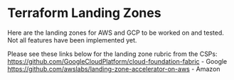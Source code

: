 # Terraform Landing Zones

Here are the landing zones for AWS and GCP to be worked on and tested. Not all features have been implemented yet.

Please see these links below for the landing zone rubric from the CSPs:
https://github.com/GoogleCloudPlatform/cloud-foundation-fabric - Google
https://github.com/awslabs/landing-zone-accelerator-on-aws - Amazon